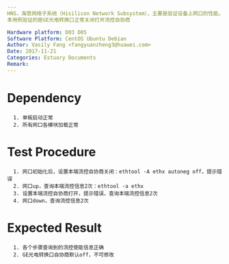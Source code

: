 ```yaml
---
HNS，海思网络子系统（Hisilicon Network Subsystem），主要是验证设备上网口的性能。
本用例验证的是GE光电转换口正常关闭打开流控自协商

Hardware platform: D03 D05  
Software Platform: CentOS Ubuntu Debian 
Author: Vasily Fang <fangyuanzheng3@huawei.com>  
Date: 2017-11-21
Categories: Estuary Documents  
Remark:
---
```


# Dependency
```
  1. 单板启动正常
  2. 所有网口各模块加载正常
```

# Test Procedure
```
  1. 网口初始化后，设置本端流控自协商关闭：ethtool -A ethx autoneg off，提示错误
  2. 网口up，查询本端流控信息2次：ethtool -a ethx 
  3. 设置本端流控自协商打开，提示错误，查询本端流控信息2次
  4. 网口down，查询流控信息2次
```

# Expected Result
```
  1. 各个步骤查询到的流控使能信息正确
  2. GE光电转换口自协商默认off，不可修改
```
